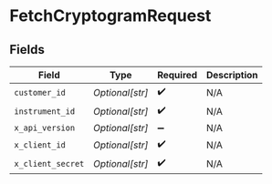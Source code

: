 # FetchCryptogramRequest


## Fields

| Field              | Type               | Required           | Description        |
| ------------------ | ------------------ | ------------------ | ------------------ |
| `customer_id`      | *Optional[str]*    | :heavy_check_mark: | N/A                |
| `instrument_id`    | *Optional[str]*    | :heavy_check_mark: | N/A                |
| `x_api_version`    | *Optional[str]*    | :heavy_minus_sign: | N/A                |
| `x_client_id`      | *Optional[str]*    | :heavy_check_mark: | N/A                |
| `x_client_secret`  | *Optional[str]*    | :heavy_check_mark: | N/A                |